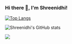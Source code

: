 ### Hi there 👋, I'm Shreenidhi!

[![Top Langs](https://github-readme-stats.vercel.app/api/top-langs/?username=ShreenidhiN&layout=compact)](https://github.com/ShreenidhiN/github-readme-stats)

![Shreenidhi's GitHub stats](https://github-readme-stats.vercel.app/api?username=ShreenidhiN&show_icons=true&theme=radical)

![](https://komarev.com/ghpvc/?username=ShreenidhiN)

<!--
**ShreenidhiN/ShreenidhiN** is a ✨ _special_ ✨ repository because its `README.md` (this file) appears on your GitHub profile.


Here are some ideas to get you started:

- 🔭 I’m currently working on ...
- 🌱 I’m currently learning ...
- 👯 I’m looking to collaborate on ...
- 🤔 I’m looking for help with ...
- 💬 Ask me about ...
- 📫 How to reach me: ...
- 😄 Pronouns: ...
- ⚡ Fun fact: ...
-->
